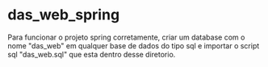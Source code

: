 # das_web_spring

Para funcionar o projeto spring corretamente, criar um database com o nome "das_web" em qualquer base de dados do tipo sql e importar o script sql "das_web.sql" que esta dentro desse diretorio. 
